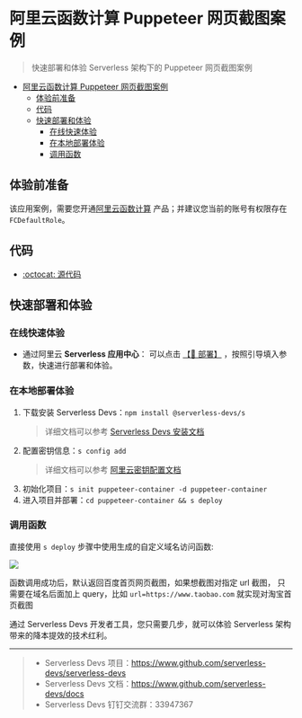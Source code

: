 #  阿里云函数计算 Puppeteer 网页截图案例

> 快速部署和体验 Serverless 架构下的 Puppeteer 网页截图案例

- [阿里云函数计算 Puppeteer 网页截图案例](#阿里云函数计算-puppeteer-网页截图案例)
  - [体验前准备](#体验前准备)
  - [代码](#代码)
  - [快速部署和体验](#快速部署和体验)
    - [在线快速体验](#在线快速体验)
    - [在本地部署体验](#在本地部署体验)
    - [调用函数](#调用函数)

## 体验前准备

该应用案例，需要您开通[阿里云函数计算](https://fcnext.console.aliyun.com/) 产品；并建议您当前的账号有权限存在`FCDefaultRole`。

## 代码

- [:octocat: 源代码](https://github.com/devsapp/start-puppeteer/tree/master/puppeteer-container/src)

## 快速部署和体验
### 在线快速体验

- 通过阿里云 **Serverless 应用中心**： 可以点击 [【🚀 部署】](https://fcnext.console.aliyun.com/applications/create?template=start-word2pdf) ，按照引导填入参数，快速进行部署和体验。

### 在本地部署体验

1. 下载安装 Serverless Devs：`npm install @serverless-devs/s` 
    > 详细文档可以参考 [Serverless Devs 安装文档](https://github.com/Serverless-Devs/Serverless-Devs/blob/master/docs/zh/install.md)
2. 配置密钥信息：`s config add`
    > 详细文档可以参考 [阿里云密钥配置文档](https://github.com/devsapp/fc/blob/main/docs/zh/config.md)
3. 初始化项目：`s init puppeteer-container -d puppeteer-container`
4. 进入项目并部署：`cd puppeteer-container && s deploy`

### 调用函数

直接使用 `s deploy` 步骤中使用生成的自定义域名访问函数:

![](https://img.alicdn.com/imgextra/i3/O1CN01zHn7rA26A0ie5k2NY_!!6000000007620-2-tps-945-123.png)

函数调用成功后，默认返回百度首页网页截图，如果想截图对指定 url 截图， 只需要在域名后面加上 query，比如 `url=https://www.taobao.com` 就实现对淘宝首页截图

通过 Serverless Devs 开发者工具，您只需要几步，就可以体验 Serverless 架构带来的降本提效的技术红利。

-----

> - Serverless Devs 项目：https://www.github.com/serverless-devs/serverless-devs   
> - Serverless Devs 文档：https://www.github.com/serverless-devs/docs   
> - Serverless Devs 钉钉交流群：33947367    
